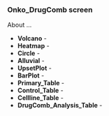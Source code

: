 ### Onko_DrugComb screen

About ...

* **Volcano** - 
* **Heatmap** - 
* **Circle** - 
* **Alluvial** - 
* **UpsetPlot** - 
* **BarPlot** -
* **Primary_Table** -
* **Control_Table** -
* **Cellline_Table** -
* **DrugComb_Analysis_Table** -